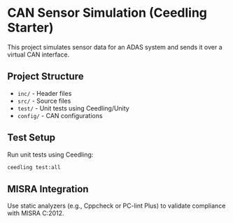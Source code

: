 # CAN Sensor Simulation (Ceedling Starter)

This project simulates sensor data for an ADAS system and sends it over a virtual CAN interface.

## Project Structure
- `inc/` - Header files
- `src/` - Source files
- `test/` - Unit tests using Ceedling/Unity
- `config/` - CAN configurations

## Test Setup
Run unit tests using Ceedling:
```sh
ceedling test:all
```

## MISRA Integration
Use static analyzers (e.g., Cppcheck or PC-lint Plus) to validate compliance with MISRA C:2012.

